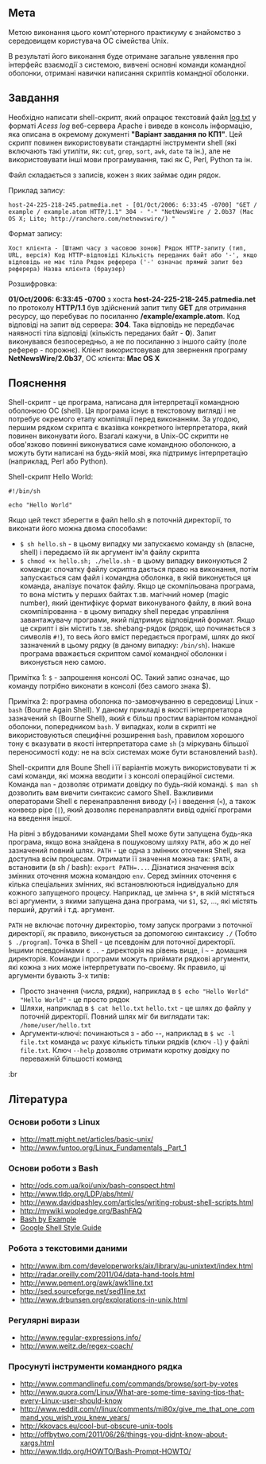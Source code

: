 ## Мета

Метою виконання цього комп'ютерного практикуму є знайомство з середовищем користувача ОС сімейства Unix.

В результаті його виконання буде отримане загальне уявлення про інтерфейс взаємодії з системою, вивчені основні команди командної оболонки, отримані навички написання скриптів командної оболонки.

## Завдання

Необхідно написати shell-скрипт, який опрацює текстовий файл [log.txt](http://lisp.kiev.ua/files/log.txt) у форматі *Acess log* веб-сервера Apache і виведе в консоль інформацію, яка описана в окремому документі **"Варіант завдання по КП1"**. Цей скрипт повинен використовувати стандартні інструменти shell (які включають такі утиліти, як: `cut`, `grep`, `sort`, `awk`, `date` та ін.), але не використовувати інші мови програмування, такі як C, Perl, Python та ін.

Файл складається з записів, кожен з яких займає один рядок.

Приклад запису:

    host-24-225-218-245.patmedia.net - [01/Oct/2006: 6:33:45 -0700] "GET / example / example.atom HTTP/1.1" 304 - "-" "NetNewsWire / 2.0b37 (Mac OS X; Lite; http://ranchero.com/netnewswire/) "

Формат запису:

    Хост клієнта - [Штамп часу з часовою зоною] Рядок HTTP-запиту (тип, URL, версія) Код HTTP-відповіді Кількість переданих байт або '-', якщо відповідь не має тіла Рядок реферера ('-' означає прямий запит без реферера) Назва клієнта (браузер)

Розшифровка:

**01/Oct/2006: 6:33:45 -0700** з хоста **host-24-225-218-245.patmedia.net** по протоколу **HTTP/1.1** був здійснений запит типу **GET** для отримання ресурсу, що перебуває по посиланню **/example/example.atom**. Код відповіді на запит від сервера: **304**. Така відповідь не передбачає наявності тіла відповіді (кількість переданих байт - **0**). Запит виконувався безпосередньо, а не по посиланню з іншого сайту (поле реферер - порожнє). Кліент використовував для звернення програму **NetNewsWire/2.0b37**, ОС клієнта: **Mac OS X**


## Пояснення

Shell-скрипт - це програма, написана для інтерпретації командною оболонкою ОС (shell). Ця програма існує в текстовому вигляді і не потребує окремого етапу компіляції перед виконанням. За угодою, першим рядком скрипта є вказівка конкретного інтерпретатора, який повинен виконувати його. Взагалі кажучи, в Unix-ОС скрипти не обов'язково повинні виконуватися саме командною оболонкою, а можуть бути написані на будь-якій мові, яка підтримує інтерпретацію (наприклад, Perl або Python).

Shell-скрипт Hello World:

    #!/bin/sh

    echo "Hello World"

Якщо цей текст зберегти в файл hello.sh в поточній директорії, то виконати його можна двома способами:

- `$ sh hello.sh` - в цьому випадку ми запускаємо команду `sh` (власне, shell) і передаємо їй як аргумент ім'я файлу скрипта
- `$ chmod +x hello.sh; ./hello.sh` - в цьому випадку виконуються 2 команди: спочатку файлу скрипта дається право на виконання, потім запускається сам файл і командна оболонка, в якій виконується ця команда, аналізує початок файлу. Якщо це скомпільована програма, то вона містить у перших байтах т.зв. магічний номер (magic number), який ідентифікує формат виконуваного файлу, в який вона скомпілірованна - в цьому випадку shell передає управління завантажувачу програми, який підтримує відповідний формат. Якщо це скрипт і він містить т.зв. shebang-рядок (рядок, що починається з символів `#!`), то весь його вміст передається програмі, шлях до якої зазначений в цьому рядку (в даному випадку: `/bin/sh`). Інакше програма вважається скриптом самої командної оболонки і виконується нею самою.

Примітка 1: `$` - запрошення консолі ОС. Такий запис означає, що команду потрібно виконати в консолі (без самого знака $).

Примітка 2: програмна оболонка по-замовчуванню в середовищі Linux - `bash` (Bourne Again Shell). У даному прикладі в якості інтерпретатора зазначений `sh` (Bourne Shell), який є більш простим варіантом командної оболонки, попередником `bash`. У випадках, коли в скрипті не використовуються специфічні розширення `bash`, правилом хорошого тону є вказувати в якості інтерпретатора саме `sh` (з міркувань більшої переносимості коду: не на всіх системах може бути встановлений `bash`).

Shell-скрипти для Boune Shell і її варіантів можуть використовувати ті ж самі команди, які можна вводити і з консолі операційної системи. Команда `man` - дозволяє отримати довідку по будь-якій команді. `$ man sh` дозволить вам вивчити синтаксис самого Shell. Важливими операторами Shell є перенаправлення виводу (`>`) і введення (`<`), а також конвеєр pipe (`|`), який дозволяє перенаправляти вивід однієї програми на введення іншої.

На рівні з вбудованими командами Shell може бути запущена будь-яка програма, якщо вона знайдена в пошуковому шляху `PATH`, або ж до неї зазначений повний шлях. `PATH` - це одна з змінних оточення Shell, яка доступна всім процесам. Отримати її значення можна так: `$PATH`, а встановити (в sh / bash): `export PATH=...`. Дізнатися значення всіх змінних оточення можна командою `env`. Серед змінних оточення є кілька спеціальних змінних, які встановлюються індивідуально для кожного запущеного процесу. Наприклад, це змінна `$*`, в якій містяться всі аргументи, з якими запущена дана програма, чи `$1`, `$2`, ..., які містять перший, другий і т.д. аргумент.

`PATH` не включає поточну директорію, тому запуск програми з поточної директорії, як правило, виконується за допомогою синтаксису `./` (Тобто `$ ./program`). Точка в Shell - це псевдонім для поточної директорії. Іншими псевдонімами є `..` - директорія на рівень вище, і `~` - домашня директорія. Команди і програми можуть приймати рядкові аргументи, які кожна з них може інтерпретувати по-своєму. Як правило, ці аргументи бувають 3-х типів:

- Просто значення (числа, рядки), наприклад в `$ echo "Hello World"` `"Hello World"` - це просто рядок
- Шляхи, наприклад в `$ cat hello.txt` `hello.txt` - це шлях до файлу у поточній директорії. Повний шлях міг би виглядати так: `/home/user/hello.txt`
- Аргументи-ключі: починаються з - або --, наприклад в `$ wc -l file.txt` команда `wc` рахує кількість тільки рядків (ключ `-l`) у файлі `file.txt`. Ключ `--help` дозволяє отримати коротку довідку по переважній більшості команд

:br


## Література

### Основи роботи з Linux

- <http://matt.might.net/articles/basic-unix/>
- <http://www.funtoo.org/Linux_Fundamentals,_Part_1>

### Основи роботи з Bash

- <http://ods.com.ua/koi/unix/bash-conspect.html>
- <http://www.tldp.org/LDP/abs/html/>
- <http://www.davidpashley.com/articles/writing-robust-shell-scripts.html>
- <http://mywiki.wooledge.org/BashFAQ>
- [Bash by Example](http://matt.might.net/articles/bash-by-example/)
- [Google Shell Style Guide](http://google-styleguide.googlecode.com/svn/trunk/shell.xml)

### Робота з текстовими даними

- <http://www.ibm.com/developerworks/aix/library/au-unixtext/index.html>
- <http://radar.oreilly.com/2011/04/data-hand-tools.html>
- <http://www.pement.org/awk/awk1line.txt>
- <http://sed.sourceforge.net/sed1line.txt>
- <http://www.drbunsen.org/explorations-in-unix.html>

### Регулярні вирази

- <http://www.regular-expressions.info/>
- <http://www.weitz.de/regex-coach/>

### Просунуті інструменти командного рядка

- <http://www.commandlinefu.com/commands/browse/sort-by-votes>
- <http://www.quora.com/Linux/What-are-some-time-saving-tips-that-every-Linux-user-should-know>
- <http://www.reddit.com/r/linux/comments/mi80x/give_me_that_one_command_you_wish_you_knew_years/>
- <http://kkovacs.eu/cool-but-obscure-unix-tools>
- <http://offbytwo.com/2011/06/26/things-you-didnt-know-about-xargs.html>
- <http://www.tldp.org/HOWTO/Bash-Prompt-HOWTO/>
